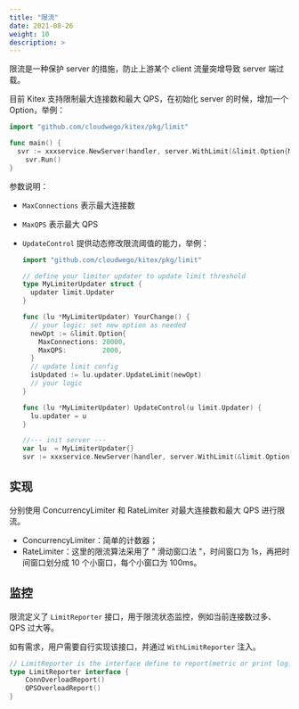 ```yaml
---
title: "限流"
date: 2021-08-26
weight: 10
description: >
---
```


限流是一种保护 server 的措施，防止上游某个 client 流量突增导致 server 端过载。

目前 Kitex 支持限制最大连接数和最大 QPS，在初始化 server 的时候，增加一个 Option，举例：

```go
import "github.com/cloudwego/kitex/pkg/limit"

func main() {
  svr := xxxservice.NewServer(handler, server.WithLimit(&limit.Option{MaxConnections: 10000, MaxQPS: 1000}))
    svr.Run()
}
```

参数说明：

- `MaxConnections` 表示最大连接数

- `MaxQPS` 表示最大 QPS

- `UpdateControl` 提供动态修改限流阈值的能力，举例：

  ```go
  import "github.com/cloudwego/kitex/pkg/limit"

  // define your limiter updater to update limit threshold
  type MyLimiterUpdater struct {
    updater limit.Updater
  }

  func (lu *MyLimiterUpdater) YourChange() {
    // your logic: set new option as needed
    newOpt := &limit.Option{
      MaxConnections: 20000,
      MaxQPS:         2000,
    }
    // update limit config
    isUpdated := lu.updater.UpdateLimit(newOpt)
    // your logic
  }

  func (lu *MyLimiterUpdater) UpdateControl(u limit.Updater) {
    lu.updater = u
  }

  //--- init server ---
  var lu  = MyLimiterUpdater{}
  svr := xxxservice.NewServer(handler, server.WithLimit(&limit.Option{MaxConnections: 10000, MaxQPS: 1000, UpdateControl: lu.UpdateControl}))
  ```

## 实现

分别使用 ConcurrencyLimiter 和 RateLimiter 对最大连接数和最大 QPS 进行限流。

- ConcurrencyLimiter：简单的计数器；
- RateLimiter：这里的限流算法采用了 " 滑动窗口法 "，时间窗口为 1s，再把时间窗口划分成 10 个小窗口，每个小窗口为 100ms。

## 监控

限流定义了 `LimitReporter` 接口，用于限流状态监控，例如当前连接数过多、QPS 过大等。

如有需求，用户需要自行实现该接口，并通过 `WithLimitReporter` 注入。

```go
// LimitReporter is the interface define to report(metric or print log) when limit happen
type LimitReporter interface {
    ConnOverloadReport()
    QPSOverloadReport()
}
```